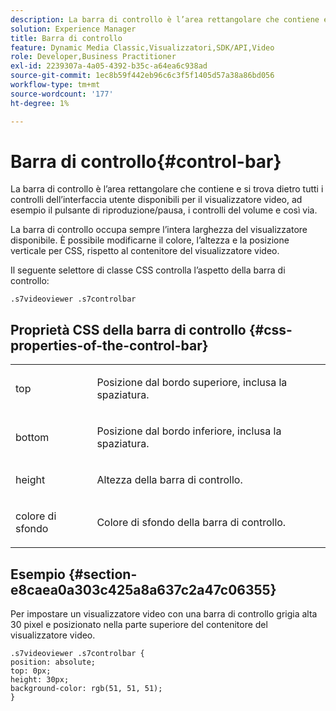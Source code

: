 ```yaml
---
description: La barra di controllo è l’area rettangolare che contiene e si trova dietro tutti i controlli dell’interfaccia utente disponibili per il visualizzatore video, ad esempio il pulsante di riproduzione/pausa, i controlli del volume e così via.
solution: Experience Manager
title: Barra di controllo
feature: Dynamic Media Classic,Visualizzatori,SDK/API,Video
role: Developer,Business Practitioner
exl-id: 2239307a-4a05-4392-b35c-a64ea6c938ad
source-git-commit: 1ec8b59f442eb96c6c3f5f1405d57a38a86bd056
workflow-type: tm+mt
source-wordcount: '177'
ht-degree: 1%

---
```


# Barra di controllo{#control-bar}

La barra di controllo è l’area rettangolare che contiene e si trova dietro tutti i controlli dell’interfaccia utente disponibili per il visualizzatore video, ad esempio il pulsante di riproduzione/pausa, i controlli del volume e così via.

<!--<a id="section_061E550C1C1D4DB2BD663A898895B38C"></a>-->

La barra di controllo occupa sempre l’intera larghezza del visualizzatore disponibile. È possibile modificarne il colore, l’altezza e la posizione verticale per CSS, rispetto al contenitore del visualizzatore video.

Il seguente selettore di classe CSS controlla l’aspetto della barra di controllo:

```
.s7videoviewer .s7controlbar
```

## Proprietà CSS della barra di controllo {#css-properties-of-the-control-bar}

<table id="table_C48C56E696304C9BAFEE71BA9EA9A174"> 
 <tbody> 
  <tr> 
   <td colname="col1"> <p> <span class="codeph"> top  </span> </p> </td> 
   <td colname="col2"> <p>Posizione dal bordo superiore, inclusa la spaziatura. </p> </td> 
  </tr> 
  <tr> 
   <td colname="col1"> <p> <span class="codeph"> bottom  </span> </p> </td> 
   <td colname="col2"> <p> Posizione dal bordo inferiore, inclusa la spaziatura. </p> </td> 
  </tr> 
  <tr> 
   <td colname="col1"> <p> <span class="codeph"> height </span> </p> </td> 
   <td colname="col2"> <p>Altezza della barra di controllo. </p> </td> 
  </tr> 
  <tr> 
   <td colname="col1"> <p> <span class="codeph"> colore di sfondo  </span> </p> </td> 
   <td colname="col2"> <p>Colore di sfondo della barra di controllo. </p> </td> 
  </tr> 
 </tbody> 
</table>

## Esempio {#section-e8caea0a303c425a8a637c2a47c06355}

Per impostare un visualizzatore video con una barra di controllo grigia alta 30 pixel e posizionato nella parte superiore del contenitore del visualizzatore video.

```
.s7videoviewer .s7controlbar {  
position: absolute; 
top: 0px; 
height: 30px; 
background-color: rgb(51, 51, 51); 
}
```
